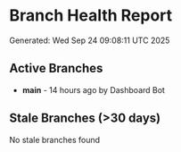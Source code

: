 # Branch Health Report
Generated: Wed Sep 24 09:08:11 UTC 2025

## Active Branches
- **main** - 14 hours ago by Dashboard Bot

## Stale Branches (>30 days)
No stale branches found
